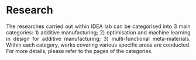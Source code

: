<h1> Research </h1>

<div style="text-align: justify"> 
The researches carried out within IDEA lab can be categorised into 3 main categories: 1) additive manufacturing; 2) optimisation and machine learning in design for additive manufacturing; 3) multi-functional meta-materials. Within each category, works covering various specific areas are conducted. For more details, please refer to the pages of the categories.

</div>




